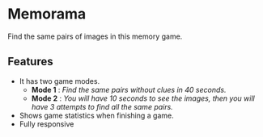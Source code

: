 # Memorama

Find the same pairs of images in this memory game.

## Features

- It has two game modes.
  - **Mode 1** : _Find the same pairs without clues in 40 seconds._
  - **Mode 2** : _You will have 10 seconds to see the images, then you will have 3 attempts to find all the same pairs._
- Shows game statistics when finishing a game.
- Fully responsive
